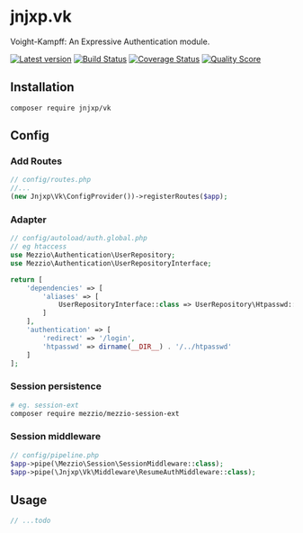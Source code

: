 # jnjxp.vk
Voight-Kampff: An Expressive Authentication module.

[![Latest version][ico-version]][link-packagist]
[![Build Status][ico-travis]][link-travis]
[![Coverage Status][ico-scrutinizer]][link-scrutinizer]
[![Quality Score][ico-code-quality]][link-code-quality]

## Installation
```
composer require jnjxp/vk
```

## Config

### Add Routes
```php
// config/routes.php
//...
(new Jnjxp\Vk\ConfigProvider())->registerRoutes($app);

```

### Adapter
```php
// config/autoload/auth.global.php
// eg htaccess
use Mezzio\Authentication\UserRepository;
use Mezzio\Authentication\UserRepositoryInterface;

return [
    'dependencies' => [
        'aliases' => [
            UserRepositoryInterface::class => UserRepository\Htpasswd::class
        ]
    ],
    'authentication' => [
        'redirect' => '/login',
        'htpasswd' => dirname(__DIR__) . '/../htpasswd'
    ]
];
```

### Session persistence
```bash
# eg. session-ext
composer require mezzio/mezzio-session-ext
```

### Session middleware
```php
// config/pipeline.php
$app->pipe(\Mezzio\Session\SessionMiddleware::class);
$app->pipe(\Jnjxp\Vk\Middleware\ResumeAuthMiddleware::class);
```

## Usage
```php
// ...todo
```


[ico-version]: https://img.shields.io/packagist/v/jnjxp/vk.svg?style=flat-square
[ico-travis]: https://img.shields.io/travis/jnjxp/jnjxp.vk/master.svg?style=flat-square
[ico-scrutinizer]: https://img.shields.io/scrutinizer/coverage/g/jnjxp/jnjxp.vk.svg?style=flat-square
[ico-code-quality]: https://img.shields.io/scrutinizer/g/jnjxp/jnjxp.vk.svg?style=flat-square

[link-packagist]: https://packagist.org/packages/jnjxp/vk
[link-travis]: https://travis-ci.org/jnjxp/jnjxp.vk
[link-scrutinizer]: https://scrutinizer-ci.com/g/jnjxp/jnjxp.vk
[link-code-quality]: https://scrutinizer-ci.com/g/jnjxp/jnjxp.vk
